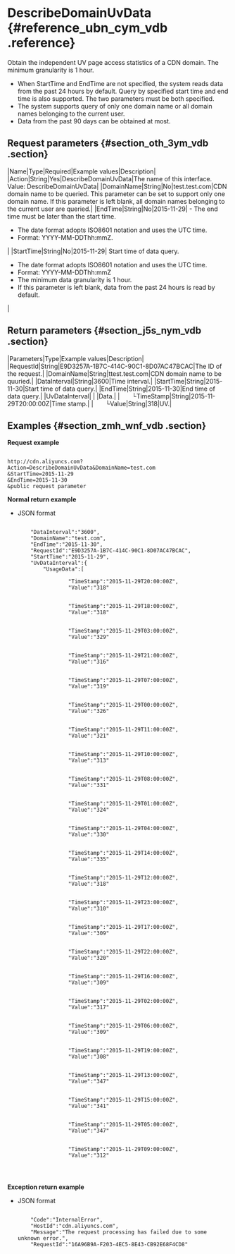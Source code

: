 # DescribeDomainUvData {#reference_ubn_cym_vdb .reference}

Obtain the independent UV page access statistics of a CDN domain. The minimum granularity is 1 hour.

-   When StartTime and EndTime are not specified, the system reads data from the past 24 hours by default. Query by specified start time and end time is also supported. The two parameters must be both specified.
-   The system supports query of only one domain name or all domain names belonging to the current user.
-   Data from the past 90 days can be obtained at most.

## Request parameters {#section_oth_3ym_vdb .section}

|Name|Type|Required|Example values|Description|
|Action|String|Yes|DescribeDomainUvData|The name of this interface.  Value: DescribeDomainUvData|
|DomainName|String|No|test.test.com|CDN domain name to be queried. This parameter can be set to support only one domain name. If this parameter is left blank, all domain names belonging to the current user are queried.|
|EndTime|String|No|2015-11-29| -   The end time must be later than the start time.
-   The date format adopts ISO8601 notation and uses the UTC time.
-   Format: YYYY-MM-DDThh:mmZ.

 |
|StartTime|String|No|2015-11-29| Start time of data query.

 -   The date format adopts ISO8601 notation and uses the UTC time.
-   Format: YYYY-MM-DDThh:mmZ
-   The minimum data granularity is 1 hour.
-   If this parameter is left blank, data from the past 24 hours is read by default.

 |

## Return parameters {#section_j5s_nym_vdb .section}

|Parameters|Type|Example values|Description|
|RequestId|String|E9D3257A-1B7C-414C-90C1-8D07AC47BCAC|The ID of the request.|
|DomainName|String|ttest.test.com|CDN domain name to be quuried.|
|DataInterval|String|3600|Time interval.|
|StartTime|String|2015-11-30|Start time of data query.|
|EndTime|String|2015-11-30|End time of data query.|
|UvDataInterval| | |Data.|
|  └TimeStamp|String|2015-11-29T20:00:00Z|Time stamp.|
|  └Value|String|318|UV.|

## Examples {#section_zmh_wnf_vdb .section}

**Request example**

```

http://cdn.aliyuncs.com?Action=DescribeDomainUvData&DomainName=test.com
&StartTime=2015-11-29
&EndTime=2015-11-30
&public request parameter
```

**Normal return example**

-   JSON format

    ```
    
        "DataInterval":"3600",
        "DomainName":"test.com",
        "EndTime":"2015-11-30",
        "RequestId":"E9D3257A-1B7C-414C-90C1-8D07AC47BCAC",
        "StartTime":"2015-11-29",
        "UvDataInterval":{
            "UsageData":[
                
                    "TimeStamp":"2015-11-29T20:00:00Z",
                    "Value":"318"
                
                
                    "TimeStamp":"2015-11-29T18:00:00Z",
                    "Value":"318"
                
                
                    "TimeStamp":"2015-11-29T03:00:00Z",
                    "Value":"329"
                
                
                    "TimeStamp":"2015-11-29T21:00:00Z",
                    "Value":"316"
                
                
                    "TimeStamp":"2015-11-29T07:00:00Z",
                    "Value":"319"
                
                
                    "TimeStamp":"2015-11-29T00:00:00Z",
                    "Value":"326"
                
                
                    "TimeStamp":"2015-11-29T11:00:00Z",
                    "Value":"321"
                
                
                    "TimeStamp":"2015-11-29T10:00:00Z",
                    "Value":"313"
                
                
                    "TimeStamp":"2015-11-29T08:00:00Z",
                    "Value":"331"
                
                
                    "TimeStamp":"2015-11-29T01:00:00Z",
                    "Value":"324"
                
                
                    "TimeStamp":"2015-11-29T04:00:00Z",
                    "Value":"330"
                
                
                    "TimeStamp":"2015-11-29T14:00:00Z",
                    "Value":"335"
                
                
                    "TimeStamp":"2015-11-29T12:00:00Z",
                    "Value":"318"
                
                
                    "TimeStamp":"2015-11-29T23:00:00Z",
                    "Value":"310"
                
                
                    "TimeStamp":"2015-11-29T17:00:00Z",
                    "Value":"309"
                
                
                    "TimeStamp":"2015-11-29T22:00:00Z",
                    "Value":"320"
                
                
                    "TimeStamp":"2015-11-29T16:00:00Z",
                    "Value":"309"
                
                
                    "TimeStamp":"2015-11-29T02:00:00Z",
                    "Value":"317"
                
                
                    "TimeStamp":"2015-11-29T06:00:00Z",
                    "Value":"309"
                
                
                    "TimeStamp":"2015-11-29T19:00:00Z",
                    "Value":"308"
                
                
                    "TimeStamp":"2015-11-29T13:00:00Z",
                    "Value":"347"
                
                
                    "TimeStamp":"2015-11-29T15:00:00Z",
                    "Value":"341"
                
                
                    "TimeStamp":"2015-11-29T05:00:00Z",
                    "Value":"347"
                
                
                    "TimeStamp":"2015-11-29T09:00:00Z",
                    "Value":"312"
                
            
        
    
    ```


**Exception return example**

-   JSON format

    ```
    
        "Code":"InternalError",
        "HostId":"cdn.aliyuncs.com",
        "Message":"The request processing has failed due to some unknown error.",
        "RequestId":"16A96B9A-F203-4EC5-8E43-CB92E68F4CD8"
    
    ```


